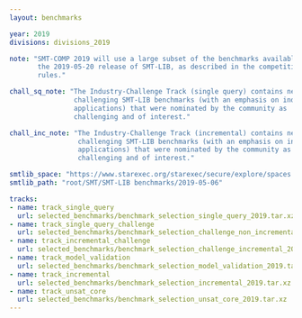 ```yaml
---
layout: benchmarks

year: 2019
divisions: divisions_2019

note: "SMT-COMP 2019 will use a large subset of the benchmarks available within
       the 2019-05-20 release of SMT-LIB, as described in the competition
       rules."

chall_sq_note: "The Industry-Challenge Track (single query) contains new
                challenging SMT-LIB benchmarks (with an emphasis on industrial
                applications) that were nominated by the community as
                challenging and of interest."

chall_inc_note: "The Industry-Challenge Track (incremental) contains new
                 challenging SMT-LIB benchmarks (with an emphasis on industrial
                 applications) that were nominated by the community as
                 challenging and of interest."

smtlib_space: "https://www.starexec.org/starexec/secure/explore/spaces.jsp?id=336504"
smtlib_path: "root/SMT/SMT-LIB benchmarks/2019-05-06"

tracks:
- name: track_single_query
  url: selected_benchmarks/benchmark_selection_single_query_2019.tar.xz
- name: track_single_query_challenge
  url: selected_benchmarks/benchmark_selection_challenge_non_incremental_2019.tar.xz
- name: track_incremental_challenge
  url: selected_benchmarks/benchmark_selection_challenge_incremental_2019.tar.xz
- name: track_model_validation
  url: selected_benchmarks/benchmark_selection_model_validation_2019.tar.xz
- name: track_incremental
  url: selected_benchmarks/benchmark_selection_incremental_2019.tar.xz
- name: track_unsat_core
  url: selected_benchmarks/benchmark_selection_unsat_core_2019.tar.xz
---
```

